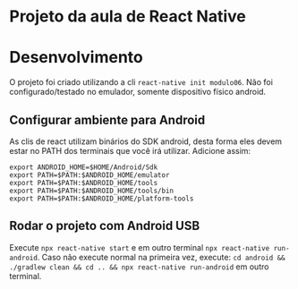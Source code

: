 # Projeto da aula de React Native


# Desenvolvimento
O projeto foi criado utilizando a cli `react-native init modulo06`. Não foi configurado/testado no emulador, somente dispositivo físico android.

## Configurar ambiente para Android
As clis de react utilizam binários do SDK android, desta forma eles devem estar no PATH dos terminais que você irá utilizar. Adicione assim:
```
export ANDROID_HOME=$HOME/Android/Sdk
export PATH=$PATH:$ANDROID_HOME/emulator
export PATH=$PATH:$ANDROID_HOME/tools
export PATH=$PATH:$ANDROID_HOME/tools/bin
export PATH=$PATH:$ANDROID_HOME/platform-tools
```

## Rodar o projeto com Android USB
Execute `npx react-native start` e em outro terminal `npx react-native run-android`. 
Caso não execute normal na primeira vez, execute: `cd android && ./gradlew clean && cd .. && npx react-native run-android` em outro terminal.